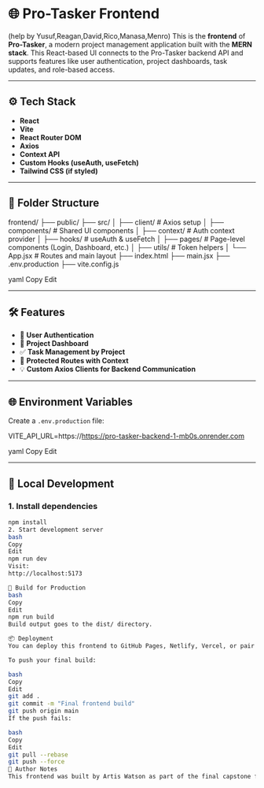# 🌐 Pro-Tasker Frontend
(help by Yusuf,Reagan,David,Rico,Manasa,Menro)
This is the **frontend** of **Pro-Tasker**, a modern project management application built with the **MERN stack**. This React-based UI connects to the Pro-Tasker backend API and supports features like user authentication, project dashboards, task updates, and role-based access.

---

## ⚙️ Tech Stack

- **React**
- **Vite**
- **React Router DOM**
- **Axios**
- **Context API**
- **Custom Hooks (useAuth, useFetch)**
- **Tailwind CSS (if styled)**

---

## 📁 Folder Structure

frontend/
├── public/
├── src/
│ ├── client/ # Axios setup
│ ├── components/ # Shared UI components
│ ├── context/ # Auth context provider
│ ├── hooks/ # useAuth & useFetch
│ ├── pages/ # Page-level components (Login, Dashboard, etc.)
│ ├── utils/ # Token helpers
│ └── App.jsx # Routes and main layout
├── index.html
├── main.jsx
├── .env.production
├── vite.config.js

yaml
Copy
Edit

---

## 🛠️ Features

- 🔐 **User Authentication**
- 📁 **Project Dashboard**
- ✅ **Task Management by Project**
- 🔄 **Protected Routes with Context**
- 💡 **Custom Axios Clients for Backend Communication**

---

## 🌐 Environment Variables

Create a `.env.production` file:

VITE_API_URL=https://https://pro-tasker-backend-1-mb0s.onrender.com

yaml
Copy
Edit

---

## 🧪 Local Development

### 1. Install dependencies

```bash
npm install
2. Start development server
bash
Copy
Edit
npm run dev
Visit:
http://localhost:5173

🚀 Build for Production
bash
Copy
Edit
npm run build
Build output goes to the dist/ directory.

📦 Deployment
You can deploy this frontend to GitHub Pages, Netlify, Vercel, or pair it with your backend deployment on Render or Heroku.

To push your final build:

bash
Copy
Edit
git add .
git commit -m "Final frontend build"
git push origin main
If the push fails:

bash
Copy
Edit
git pull --rebase
git push --force
🧠 Author Notes
This frontend was built by Artis Watson as part of the final capstone for a full-stack MERN bootcamp. It demonstrates real-world architecture, client-server communication, and secure React app development.
